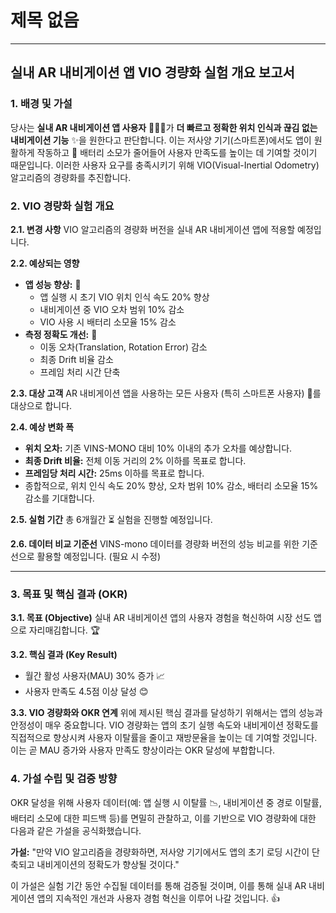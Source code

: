 # 제목 없음

---

## **실내 AR 내비게이션 앱 VIO 경량화 실험 개요 보고서**

### **1. 배경 및 가설**

당사는 **실내 AR 내비게이션 앱 사용자** 🧑‍🤝‍🧑가 **더 빠르고 정확한 위치 인식과 끊김 없는 내비게이션 기능** ✨을 원한다고 판단합니다. 이는 저사양 기기(스마트폰)에서도 앱이 원활하게 작동하고 🔋 배터리 소모가 줄어들어 사용자 만족도를 높이는 데 기여할 것이기 때문입니다. 이러한 사용자 요구를 충족시키기 위해 VIO(Visual-Inertial Odometry) 알고리즘의 경량화를 추진합니다.

### **2. VIO 경량화 실험 개요**

**2.1. 변경 사항**
VIO 알고리즘의 경량화 버전을 실내 AR 내비게이션 앱에 적용할 예정입니다.

**2.2. 예상되는 영향**

- **앱 성능 향상:** 🚀
    - 앱 실행 시 초기 VIO 위치 인식 속도 20% 향상
    - 내비게이션 중 VIO 오차 범위 10% 감소
    - VIO 사용 시 배터리 소모율 15% 감소
- **측정 정확도 개선:** 🎯
    - 이동 오차(Translation, Rotation Error) 감소
    - 최종 Drift 비율 감소
    - 프레임 처리 시간 단축

**2.3. 대상 고객**
AR 내비게이션 앱을 사용하는 모든 사용자 (특히 스마트폰 사용자) 📱를 대상으로 합니다.

**2.4. 예상 변화 폭**

- **위치 오차:** 기존 VINS-MONO 대비 10% 이내의 추가 오차를 예상합니다.
- **최종 Drift 비율:** 전체 이동 거리의 2% 이하를 목표로 합니다.
- **프레임당 처리 시간:** 25ms 이하를 목표로 합니다.
- 종합적으로, 위치 인식 속도 20% 향상, 오차 범위 10% 감소, 배터리 소모율 15% 감소를 기대합니다.

**2.5. 실험 기간**
총 6개월간 ⏳ 실험을 진행할 예정입니다.

**2.6. 데이터 비교 기준선**
VINS-mono 데이터를 경량화 버전의 성능 비교를 위한 기준선으로 활용할 예정입니다. (필요 시 수정)

---

### **3. 목표 및 핵심 결과 (OKR)**

**3.1. 목표 (Objective)**
실내 AR 내비게이션 앱의 사용자 경험을 혁신하여 시장 선도 앱으로 자리매김합니다. 🏆

**3.2. 핵심 결과 (Key Result)**

- 월간 활성 사용자(MAU) 30% 증가 📈
- 사용자 만족도 4.5점 이상 달성 😊

**3.3. VIO 경량화와 OKR 연계**
위에 제시된 핵심 결과를 달성하기 위해서는 앱의 성능과 안정성이 매우 중요합니다. VIO 경량화는 앱의 초기 실행 속도와 내비게이션 정확도를 직접적으로 향상시켜 사용자 이탈률을 줄이고 재방문율을 높이는 데 기여할 것입니다. 이는 곧 MAU 증가와 사용자 만족도 향상이라는 OKR 달성에 부합합니다.

### **4. 가설 수립 및 검증 방향**

OKR 달성을 위해 사용자 데이터(예: 앱 실행 시 이탈률 📉, 내비게이션 중 경로 이탈률, 배터리 소모에 대한 피드백 등)를 면밀히 관찰하고, 이를 기반으로 VIO 경량화에 대한 다음과 같은 가설을 공식화했습니다.

**가설:** "만약 VIO 알고리즘을 경량화하면, 저사양 기기에서도 앱의 초기 로딩 시간이 단축되고 내비게이션의 정확도가 향상될 것이다."

이 가설은 실험 기간 동안 수집될 데이터를 통해 검증될 것이며, 이를 통해 실내 AR 내비게이션 앱의 지속적인 개선과 사용자 경험 혁신을 이루어 나갈 것입니다. 👍